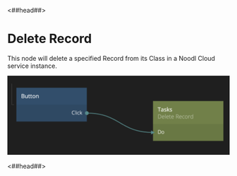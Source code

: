 <##head##>
# Delete Record
This node will delete a specified Record from its Class in a Noodl Cloud service instance.

![](./delete-record-node.png ':class=img-size-l')

<##head##>